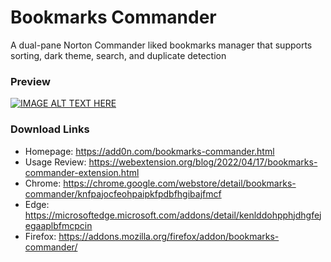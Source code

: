 # Bookmarks Commander
A dual-pane Norton Commander liked bookmarks manager that supports sorting, dark theme, search, and duplicate detection

### Preview

[![IMAGE ALT TEXT HERE](https://img.youtube.com/vi/qoqJK3hEFMs/0.jpg)](https://www.youtube.com/watch?v=qoqJK3hEFMs)

### Download Links
  * Homepage: https://add0n.com/bookmarks-commander.html
  * Usage Review: https://webextension.org/blog/2022/04/17/bookmarks-commander-extension.html
  * Chrome: https://chrome.google.com/webstore/detail/bookmarks-commander/knfpajocfeohpaipkfpdbfhgibajfmcf
  * Edge: https://microsoftedge.microsoft.com/addons/detail/kenlddohpphjdhgfejegaaplbfmcpcin
  * Firefox: https://addons.mozilla.org/firefox/addon/bookmarks-commander/
